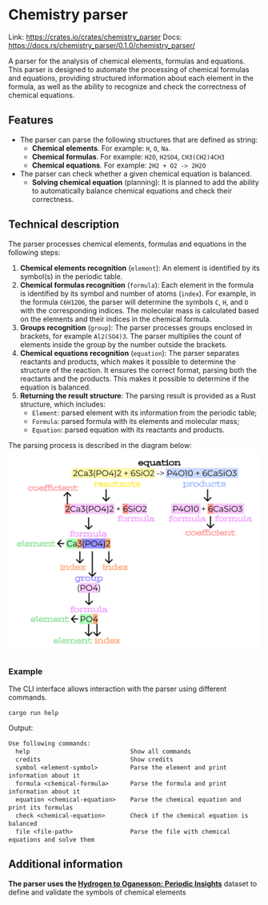 # Chemistry parser

Link: https://crates.io/crates/chemistry_parser
Docs: https://docs.rs/chemistry_parser/0.1.0/chemistry_parser/

A parser for the analysis of chemical elements, formulas and equations. This parser is designed to automate the processing of chemical formulas and equations, providing structured information about each element in the formula, as well as the ability to recognize and check the correctness of chemical equations.

## Features

- The parser can parse the following structures that are defined as string:
  - **Chemical elements**. For example: `H`, `O`, `Na`.
  - **Chemical formulas**. For example: `H2O`, `H2SO4`, `CH3(CH2)4CH3`
  - **Chemical equations**. For example: `2H2 + O2 -> 2H2O`
- The parser can check whether a given chemical equation is balanced.
  - **Solving chemical equation** (planning): It is planned to add the ability to automatically balance chemical equations and check their correctness.

## Technical description

The parser processes chemical elements, formulas and equations in the following steps:

1. **Chemical elements recognition** (`element`): An element is identified by its symbol(s) in the periodic table.
2. **Chemical formulas recognition** (`formula`): Each element in the formula is identified by its symbol and number of atoms (`index`). For example, in the formula `C6H12O6`, the parser will determine the symbols `C`, `H`, and `O` with the corresponding indices. The molecular mass is calculated based on the elements and their indices in the chemical formula.
3. **Groups recognition** (`group`): The parser processes groups enclosed in brackets, for example `Al2(SO4)3`. The parser multiplies the count of elements inside the group by the number outside the brackets.
4. **Chemical equations recognition** (`equation`): The parser separates reactants and products, which makes it possible to determine the structure of the reaction. It ensures the correct format, parsing both the reactants and the products. This makes it possible to determine if the equation is balanced.
5. **Returning the result structure**: The parsing result is provided as a Rust structure, which includes:
   - `Element`: parsed element with its information from the periodic table;
   - `Formula`: parsed formula with its elements and molecular mass;
   - `Equation`: parsed equation with its reactants and products.

The parsing process is described in the diagram below:
![parsing process diagram](https://github.com/lillydaystar/chemistry_parser/blob/main/data/diagram.png?raw=true)

### Example

The CLI interface allows interaction with the parser using different commands. 

```shell
cargo run help 
```
Output:
```
Use following commands:
  help                            Show all commands
  credits                         Show credits
  symbol <element-symbol>         Parse the element and print information about it
  formula <chemical-formula>      Parse the formula and print information about it
  equation <chemical-equation>    Parse the chemical equation and print its formulas
  check <chemical-equation>       Check if the chemical equation is balanced
  file <file-path>                Parse the file with chemical equations and solve them
```

## Additional information
**The parser uses the [Hydrogen to Oganesson: Periodic Insights](https://www.kaggle.com/datasets/kanchana1990/hydrogen-to-oganesson-periodic-insights)** dataset to define and validate the symbols of chemical elements